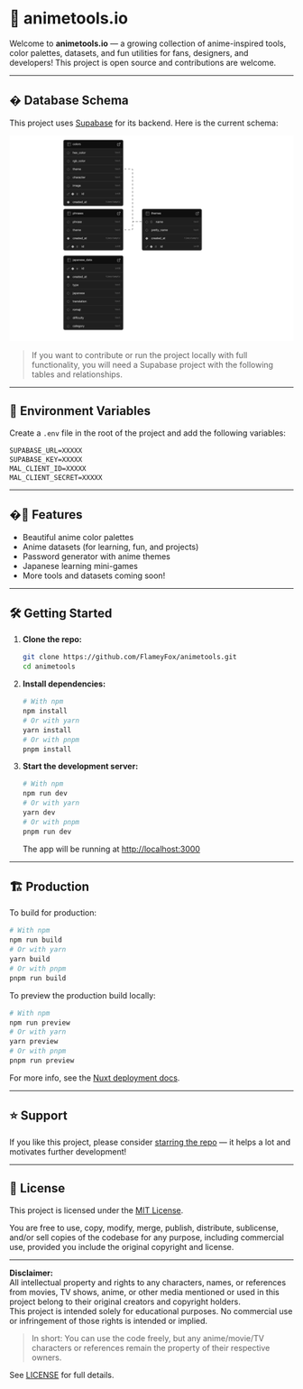 # 🌸 animetools.io

Welcome to **animetools.io** — a growing collection of anime-inspired tools, color palettes, datasets, and fun utilities for fans, designers, and developers! This project is open source and contributions are welcome.

---

## �️ Database Schema

This project uses [Supabase](https://supabase.com/) for its backend. Here is the current schema:

![Supabase schema](./supabase-schema.png)

> If you want to contribute or run the project locally with full functionality, you will need a Supabase project with the following tables and relationships.

---

## 🔑 Environment Variables

Create a `.env` file in the root of the project and add the following variables:

```env
SUPABASE_URL=XXXXX
SUPABASE_KEY=XXXXX
MAL_CLIENT_ID=XXXXX
MAL_CLIENT_SECRET=XXXXX
```

---

## �🚀 Features

- Beautiful anime color palettes
- Anime datasets (for learning, fun, and projects)
- Password generator with anime themes
- Japanese learning mini-games
- More tools and datasets coming soon!

---

## 🛠️ Getting Started

1. **Clone the repo:**
   ```bash
   git clone https://github.com/FlameyFox/animetools.git
   cd animetools
   ```

2. **Install dependencies:**
   ```bash
   # With npm
   npm install
   # Or with yarn
   yarn install
   # Or with pnpm
   pnpm install
   ```

3. **Start the development server:**
   ```bash
   # With npm
   npm run dev
   # Or with yarn
   yarn dev
   # Or with pnpm
   pnpm run dev
   ```
   The app will be running at [http://localhost:3000](http://localhost:3000)

---

## 🏗️ Production

To build for production:

```bash
# With npm
npm run build
# Or with yarn
yarn build
# Or with pnpm
pnpm run build
```

To preview the production build locally:

```bash
# With npm
npm run preview
# Or with yarn
yarn preview
# Or with pnpm
pnpm run preview
```

For more info, see the [Nuxt deployment docs](https://nuxt.com/docs/getting-started/deployment).


---

## ⭐️ Support

If you like this project, please consider [starring the repo](https://github.com/FlameyFox/animetools) — it helps a lot and motivates further development!

---

## 📄 License

This project is licensed under the [MIT License](./LICENSE).

You are free to use, copy, modify, merge, publish, distribute, sublicense, and/or sell copies of the codebase for any purpose, including commercial use, provided you include the original copyright and license.

---

**Disclaimer:**  
All intellectual property and rights to any characters, names, or references from movies, TV shows, anime, or other media mentioned or used in this project belong to their original creators and copyright holders.  
This project is intended solely for educational purposes. No commercial use or infringement of those rights is intended or implied.

> In short: You can use the code freely, but any anime/movie/TV characters or references remain the property of their respective owners.

See [LICENSE](./LICENSE) for full details.
